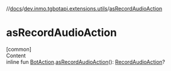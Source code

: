 //[docs](../../index.md)/[dev.inmo.tgbotapi.extensions.utils](index.md)/[asRecordAudioAction](as-record-audio-action.md)



# asRecordAudioAction  
[common]  
Content  
inline fun [BotAction](../dev.inmo.tgbotapi.types.actions/-bot-action/index.md).[asRecordAudioAction](as-record-audio-action.md)(): [RecordAudioAction](../dev.inmo.tgbotapi.types.actions/-record-audio-action/index.md)?  



